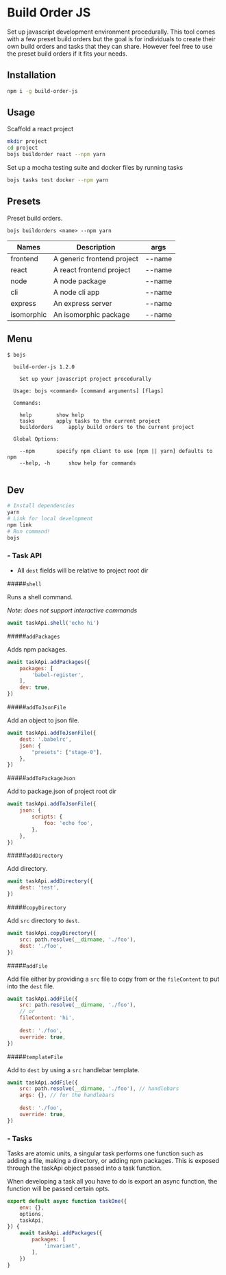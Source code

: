 # Build Order JS

Set up javascript development environment procedurally. This tool comes with a few preset build orders but the goal is for individuals to create their own build orders and tasks that they can share. However feel free to use the preset build orders if it fits your needs.

## Installation

```sh
npm i -g build-order-js
```

## Usage

Scaffold a react project

```sh
mkdir project
cd project
bojs buildorder react --npm yarn
```

Set up a mocha testing suite and docker files by running tasks

```sh
bojs tasks test docker --npm yarn
```

## Presets

Preset build orders.

```
bojs buildorders <name> --npm yarn
```

Names|Description|args
---|---|---
frontend |A generic frontend project | --name
react| A react frontend project | --name
node| A node package | --name
cli| A node cli app| --name
express| An express server | --name
isomorphic| An isomorphic package | --name

## Menu

```
$ bojs  
  
  build-order-js 1.2.0

    Set up your javascript project procedurally

  Usage: bojs <command> [command arguments] [flags]

  Commands:

    help		show help
    tasks		apply tasks to the current project
    buildorders		apply build orders to the current project
  
  Global Options:

    --npm		specify npm client to use [npm || yarn] defaults to npm
    --help, -h		show help for commands


```

## Dev

```sh
# Install dependencies
yarn
# Link for local development
npm link
# Run command!
bojs
```

### - Task API

- All `dest` fields will be relative to project root dir

#####`shell`

Runs a shell command.

*Note: does not support interactive commands*

```js
await taskApi.shell('echo hi')
```

#####`addPackages`

Adds npm packages.

```js
await taskApi.addPackages({
	packages: [
		'babel-register',
	],
	dev: true,
})
```

#####`addToJsonFile`

Add an object to json file.

```js
await taskApi.addToJsonFile({
	dest: '.babelrc',
	json: {
		"presets": ["stage-0"],
	},
})
```

#####`addToPackageJson`

Add to package.json of project root dir

```js
await taskApi.addToJsonFile({
	json: {
		scripts: {
			foo: 'echo foo',
		},
	},
})
```

#####`addDirectory`

Add directory.

```js
await taskApi.addDirectory({
	dest: 'test',
})
```

#####`copyDirectory`

Add `src` directory to `dest`.

```js
await taskApi.copyDirectory({
	src: path.resolve(__dirname, './foo'),
	dest: './foo',
})
```

#####`addFile`

Add file either by providing a `src` file to copy from or the `fileContent` to put into the `dest` file.

```js
await taskApi.addFile({
	src: path.resolve(__dirname, './foo'),
	// or
	fileContent: 'hi',
	
	dest: './foo',
	override: true,
})
```

#####`templateFile`

Add to `dest` by using a `src` handlebar template.

```js
await taskApi.addFile({
	src: path.resolve(__dirname, './foo'), // handlebars
	args: {}, // for the handlebars
	
	dest: './foo',
	override: true,
})
```


### - Tasks

Tasks are atomic units, a singular task performs one function such as adding a file, making a directory, or adding npm packages. This is exposed through the taskApi object passed into a task function.

When developing a task all you have to do is export an async function, the function will be passed certain opts.

```js
export default async function taskOne({
	env: {},
	options,
	taskApi,
}) {
	await taskApi.addPackages({
		packages: [
			'invariant',
		],
	})
}
```